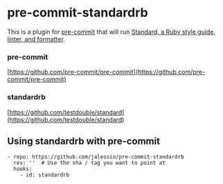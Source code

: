 # pre-commit-standardrb

This is a plugin for [pre-commit](https://pre-commit.com) that will run [Standard, a Ruby style guide, linter, and formatter](https://github.com/testdouble/standard).

### pre-commit

[https://github.com/pre-commit/pre-commit](https://github.com/pre-commit/pre-commit)

### standardrb

[https://github.com/testdouble/standard](https://github.com/testdouble/standard)

## Using standardrb with pre-commit

    - repo: https://github.com/jalessio/pre-commit-standardrb
      rev: ''  # Use the sha / tag you want to point at
      hooks:
        - id: standardrb
